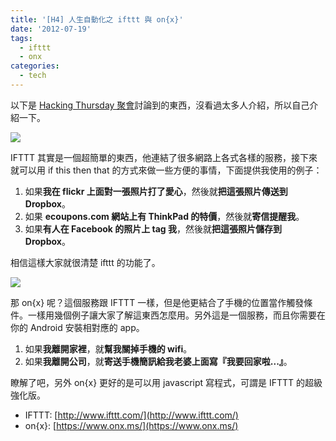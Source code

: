 ```yaml
---
title: '[H4] 人生自動化之 ifttt 與 on{x}'
date: '2012-07-19'
tags:
  - ifttt
  - onx
categories:
  - tech
---
```

以下是 [Hacking Thursday 聚會](http://www.hackingthursday.org/)討論到的東西，沒看過太多人介紹，所以自己介紹一下。

  

  

[![](http://3.bp.blogspot.com/-lrGgMC1pJpk/UAe-jd5KtYI/AAAAAAAAQbk/nLgnwvi2-BY/s1600/ifttt.png)](images/0.png)

  
  
IFTTT 其實是一個超簡單的東西，他連結了很多網路上各式各樣的服務，接下來就可以用 if this then that 的方式來做一些方便的事情，下面提供我使用的例子：  
  

1.  如果**我在 flickr 上面對一張照片打了愛心**，然後就**把這張照片傳送到 Dropbox**。
2.  如果 **ecoupons.com 網站上有 ThinkPad 的特價**，然後就**寄信提醒我**。
3.  如果**有人在 Facebook 的照片上 tag 我**，然後就**把這張照片儲存到 Dropbox**。

相信這樣大家就很清楚 ifttt 的功能了。

  

[![](http://2.bp.blogspot.com/-nxhwSTHvgRI/UAfA-NxNWMI/AAAAAAAAQbs/Q9cmlSVXYzI/s1600/onx.PNG)](images/1.PNG)

  

  

那 on{x} 呢？這個服務跟 IFTTT 一樣，但是他更結合了手機的位置當作觸發條件。一樣用幾個例子讓大家了解這東西怎麼用。另外這是一個服務，而且你需要在你的 Android 安裝相對應的 app。

1.  如果**我離開家裡**，就**幫我關掉手機的 wifi**。
2.  如果**我離開公司**，就**寄送手機簡訊給我老婆上面寫『我要回家啦...』**。

  

瞭解了吧，另外 on{x} 更好的是可以用 javascript 寫程式，可謂是 IFTTT 的超級強化版。

*   IFTTT: [http://www.ifttt.com/](http://www.ifttt.com/)
*   on{x}: [https://www.onx.ms/](https://www.onx.ms/)